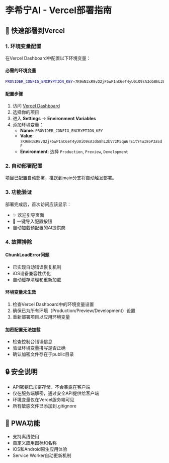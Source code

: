 # 李希宁AI - Vercel部署指南

## 🚀 快速部署到Vercel

### 1. 环境变量配置

在Vercel Dashboard中配置以下环境变量：

#### 必需的环境变量
```bash
PROVIDER_CONFIG_ENCRYPTION_KEY=7K9mN3xR8vQ2jF5wP1nC6eT4yU0iO9sA3dG8hL2bV7zM5qW6rE1tY4uI8oP3aSdF
```

#### 配置步骤
1. 访问 [Vercel Dashboard](https://vercel.com/dashboard)
2. 选择你的项目
3. 进入 **Settings** → **Environment Variables**
4. 添加环境变量：
   - **Name**: `PROVIDER_CONFIG_ENCRYPTION_KEY`
   - **Value**: `7K9mN3xR8vQ2jF5wP1nC6eT4yU0iO9sA3dG8hL2bV7zM5qW6rE1tY4uI8oP3aSdF`
   - **Environment**: 选择 `Production`, `Preview`, `Development`

### 2. 自动部署配置

项目已配置自动部署，推送到main分支将自动触发部署。

### 3. 功能验证

部署完成后，首次访问应该显示：
- ✨ 欢迎引导页面
- 🚀 一键导入配置按钮
- 自动加载预配置的AI提供商

### 4. 故障排除

#### ChunkLoadError问题
- 已实现自动错误恢复机制
- iOS设备兼容性优化
- 自动缓存清理和重新加载

#### 环境变量未生效
1. 检查Vercel Dashboard中的环境变量设置
2. 确保已为所有环境（Production/Preview/Development）设置
3. 重新部署项目以应用环境变量

#### 加密配置无法加载
- 检查控制台错误信息
- 验证环境变量拼写是否正确
- 确认加密文件存在于public目录

## 🔒 安全说明

- API密钥已加密存储，不会暴露在客户端
- 仅在服务端解密，通过安全API提供给客户端
- 环境变量仅在Vercel服务端可见
- 所有敏感文件已添加到.gitignore

## 📱 PWA功能

- 支持离线使用
- 自定义应用图标和名称
- iOS和Android原生应用体验
- Service Worker自动更新机制